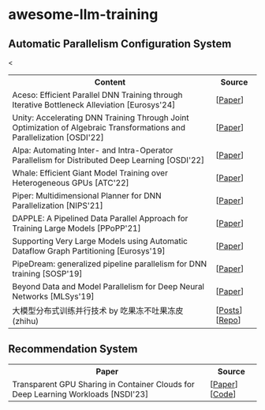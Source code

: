 <body>
<div><h1>awesome-llm-training</h1>

<div id="__source__">
<h2>Automatic Parallelism Configuration System</h2>
<table>
<tr>
    <th>Content</th>
    <th>Source</th>
</tr>
<tr>
    <td>
        Aceso: Efficient Parallel DNN Training through Iterative Bottleneck Alleviation [Eurosys'24]
    </td>
    <td>
        [<a href="https://dl.acm.org/doi/pdf/10.1145/3627703.3629554">Paper</a>]
    </td>
</tr>
<tr>
    <td>
        Unity: Accelerating DNN Training Through Joint Optimization of Algebraic Transformations and Parallelization [OSDI'22]
    </td>
    <td>
        [<a href="https://www.usenix.org/system/files/osdi22-unger.pdf">Paper</a>]
    </td>
</tr>
<tr>
    <td>
        Alpa: Automating Inter- and Intra-Operator Parallelism for Distributed Deep Learning [OSDI'22]
    </td>
    <td>
        [<a href="https://www.usenix.org/system/files/osdi22-zheng-lianmin.pdf">Paper</a>]
    </td>
</tr>
<tr>
    <td>
        Whale: Efficient Giant Model Training over Heterogeneous GPUs [ATC'22]
    </td>
    <td>
        [<a href="https://www.usenix.org/system/files/atc22-jia-xianyan.pdf">Paper</a>]
    </td>
</tr>
<tr>
    <td>
        Piper: Multidimensional Planner for DNN Parallelization [NIPS'21]
    </td>
    <td>
        [<a href="https://proceedings.neurips.cc/paper/2021/file/d01eeca8b24321cd2fe89dd85b9beb51-Paper.pdf">Paper</a>]
    </td>
</tr>
<tr>
    <td>
        DAPPLE: A Pipelined Data Parallel Approach for Training Large Models [PPoPP'21]
    </td>
    <td>
        [<a href="https://arxiv.org/pdf/2007.01045">Paper</a>]
    </td>
</tr>
<tr>
    <td>
        Supporting Very Large Models using Automatic Dataflow Graph Partitioning [Eurosys'19]
    </td>
    <td>
        [<a href="https://dl.acm.org/doi/pdf/10.1145/3302424.3303953">Paper</a>]
    </td>
</tr>
<tr>
    <td>
        PipeDream: generalized pipeline parallelism for DNN training [SOSP'19]
    </td>
    <td>
        [<a href="https://par.nsf.gov/servlets/purl/10129641">Paper</a>]
    </td>
</tr>
<tr>
    <td>
        Beyond Data and Model Parallelism for Deep Neural Networks [MLSys'19]
    </td>
    <td>
        [<a href="https://proceedings.mlsys.org/paper_files/paper/2019/file/b422680f3db0986ddd7f8f126baaf0fa-Paper.pdf">Paper</a>]
    </td>
<<tr>
<td>
    大模型分布式训练并行技术 by 吃果冻不吐果冻皮 (zhihu)  
</td>
<td>
    [<a href="https://zhuanlan.zhihu.com/p/598714869">Posts</a>]
    [<a href="https://github.com/liguodongiot/llm-action">Repo</a>]
</td>
</tr>
</table>


<h2>Recommendation System</h2>
<table>
<tr>
    <th>Paper</th>
    <th>Source</th>
</tr>
<tr>
    <td>
        Transparent GPU Sharing in Container Clouds for Deep Learning Workloads [NSDI'23]
    </td>
    <td>
        [<a href="https://www.usenix.org/conference/nsdi23/presentation/wu">Paper</a>]
        [<a href="https://github.com/pkusys/TGS">Code</a>]
    </td>
</tr>
</table>

</div>

</div>
</body>
